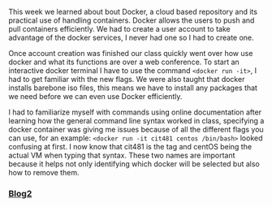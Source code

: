   This week we learned about bout Docker, a cloud based repository and its practical use of handling containers. Docker allows the users to 
push and pull containers efficiently. We had to create a user account to take advantage of the docker services, I never had one so 
I had to create one. 

  Once account creation was finished our class quickly went over how use docker and what its functions are over a web conference.
To start an interactive docker terminal I have to use the command `<docker run -it>`, I had to get familiar with the new flags. We were also
taught that docker installs barebone iso files, this means we have to install any packages that we need before we can even use Docker
efficiently. 

  I had to familiarize myself with commands using online documentation after learning how the general command line syntax worked in class, specifying a docker container was giving me issues because of all the different flags you can use, for an example: `<docker run -it cit481 centos /bin/bash>` looked confusing at first. I now know that cit481 is the tag and centOS being the actual VM when typing that syntax. These
two names are important because it helps not only identifying which docker will be selected but also how to remove them.

<h3><a href= "blog2.html">Blog2</a></h3>
